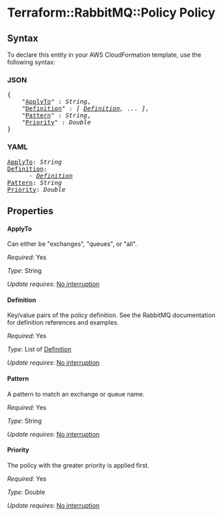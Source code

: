 # Terraform::RabbitMQ::Policy Policy

## Syntax

To declare this entity in your AWS CloudFormation template, use the following syntax:

### JSON

<pre>
{
    "<a href="#applyto" title="ApplyTo">ApplyTo</a>" : <i>String</i>,
    "<a href="#definition" title="Definition">Definition</a>" : <i>[ <a href="policy-definition.md">Definition</a>, ... ]</i>,
    "<a href="#pattern" title="Pattern">Pattern</a>" : <i>String</i>,
    "<a href="#priority" title="Priority">Priority</a>" : <i>Double</i>
}
</pre>

### YAML

<pre>
<a href="#applyto" title="ApplyTo">ApplyTo</a>: <i>String</i>
<a href="#definition" title="Definition">Definition</a>: <i>
      - <a href="policy-definition.md">Definition</a></i>
<a href="#pattern" title="Pattern">Pattern</a>: <i>String</i>
<a href="#priority" title="Priority">Priority</a>: <i>Double</i>
</pre>

## Properties

#### ApplyTo

Can either be "exchanges", "queues", or "all".

_Required_: Yes

_Type_: String

_Update requires_: [No interruption](https://docs.aws.amazon.com/AWSCloudFormation/latest/UserGuide/using-cfn-updating-stacks-update-behaviors.html#update-no-interrupt)

#### Definition

Key/value pairs of the policy definition. See the
RabbitMQ documentation for definition references and examples.

_Required_: Yes

_Type_: List of <a href="policy-definition.md">Definition</a>

_Update requires_: [No interruption](https://docs.aws.amazon.com/AWSCloudFormation/latest/UserGuide/using-cfn-updating-stacks-update-behaviors.html#update-no-interrupt)

#### Pattern

A pattern to match an exchange or queue name.

_Required_: Yes

_Type_: String

_Update requires_: [No interruption](https://docs.aws.amazon.com/AWSCloudFormation/latest/UserGuide/using-cfn-updating-stacks-update-behaviors.html#update-no-interrupt)

#### Priority

The policy with the greater priority is applied first.

_Required_: Yes

_Type_: Double

_Update requires_: [No interruption](https://docs.aws.amazon.com/AWSCloudFormation/latest/UserGuide/using-cfn-updating-stacks-update-behaviors.html#update-no-interrupt)

